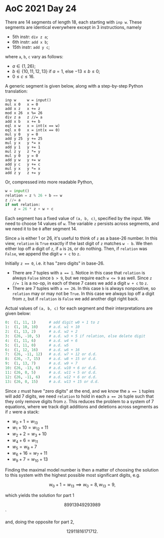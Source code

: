 # AoC 2021 Day 24

There are 14 segments of length 18, each starting with `inp w`. These segments are identical everywhere except in 3 instructions, namely

* 5th instr: `div z a`;
* 6th instr: `add x b`;
* 15th instr: `add y c`;

where `a`, `b`, `c` vary as follows:

* $a \in \{1, 26\}$;
* $b \in \{10, 11, 12, 13\}$ if $a = 1$, else $-13 \leq b \leq 0$;
* $0 \leq c \leq 16$.

A generic segment is given below, along with a step-by-step Python translation:

```
inp w     w = input()
mul x 0   x = 0
add x z   x += z
mod x 26  x %= 26
div z a   z //= a
add x b   x += b
eql x w   x = int(x == w)
eql x 0   x = int(x == 0)
mul y 0   y = 0
add y 25  y += 25
mul y x   y *= x
add y 1   y += 1
mul z y   z *= y
mul y 0   y = 0
add y w   y += w
add y c   y += c
mul y x   y *= x
add z y   z += y
```

Or, compressed into more readable Python,

```py
w = input()
relation = z % 26 + b == w
z //= a
if not relation:
    z = 26 * z + w + c
```

Each segment has a fixed value of `(a, b, c)`, specified by the input. We need to choose 14 values of `w`. The variable `z` persists across segments, and we need it to be `0` after segment 14.

Since `a` is either 1 or 26, it's useful to think of `z` as a base-26 number. In this view, `relation` is `True` exactly if the last digit of `z` matches `w - b`. We then either lop off a digit of `z`, if `a` is `26`, or do nothing. Then, if `relation` was `False`, we append the digit `w + c` to `z`.

Initially `z == 0`, i.e. it has "zero digits" in base-26.

* There are 7 tuples with `a == 1`. Notice in this case that `relation` is always `False` since `b > 9`, but we require each `w <= 9` as well. Since `z //= 1` is a no-op, in each of these 7 cases we add a digit `w + c` to `z`.
* There are 7 tuples with `a == 26`. In this case `b` is always nonpositive, so `relation` may or may not be `True`. In this case we always lop off a digit from `z`, but if `relation` is `False` we add another digit right back.

Actual values of `(a, b, c)` for each segment and their interpretations are given below:

```py
0:  (1, 11, 1)      # add digit w0 + 1 to z
1:  (1, 10, 10)     # a.d. w1 + 10
2:  (1, 13, 2)      # a.d. w2 + 2
3:  (26, -10, 5)    # a.d. w3 + 5 if relation, else delete digit
4:  (1, 11, 6)      # a.d. w4 + 6
5:  (1, 11, 0)      # a.d. w5
6:  (1, 12, 16)     # a.d. w6 + 16
7:  (26, -11, 12)   # a.d. w7 + 12 or d.d.
8:  (26, -7, 15)    # a.d. w8 + 15 or d.d.
9:  (1, 13, 7)      # a.d. w9 + 7
10: (26, -13, 6)    # a.d. w10 + 6 or d.d.
11: (26, 0, 5)      # a.d. w11 + 5 or d.d.
12: (26, -11, 6)    # a.d. w12 + 6 or d.d.
13: (26, 0, 15)     # a.d. w13 + 15 or d.d.
```

Since `z` must have "zero digits" at the end, and we know the `a == 1` tuples will add 7 digits, we need `relation` to hold in each `a == 26` tuple such that they only remove digits from `z`. This reduces the problem to a system of 7 equations, where we track digit additions and deletions across segments as if `z` were a stack:

* $w_0 + 1 = w_{13}$
* $w_1 + 10 = w_{12} + 11$
* $w_2 + 2 = w_3 + 10$
* $w_4 + 6 = w_{11}$
* $w_5 = w_8 + 7$
* $w_6 + 16 = w_7 + 11$
* $w_9 + 7 = w_{10} + 13$

Finding the maximal model number is then a matter of choosing the solution to this system with the highest possible most significant digits, e.g.

$$w_0 + 1 = w_{13} \implies w_0 = 8, w_{13} = 9,$$

which yields the solution for part 1

$$89913949293989$$`

and, doing the opposite for part 2,

$$12911816171712.$$